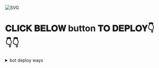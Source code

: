 ![ SVG](https://readme-typing-svg.herokuapp.com/?lines=welcome+To+auto-filter-𝚋𝚘𝚝!;created+by+𝑻𝑬𝑨𝑴+sazuki+kerala+bot!;A+simple+autofilter+Bot!;Auto+filter+with+single+button+and+double+button!;and+advanced+futures!)
</p>



# 𝐂𝐋𝐈𝐂𝐊 𝐁𝐄𝐋𝐎𝐖 button 𝐓𝐎 𝐃𝐄𝐏𝐋𝐎𝐘👇👇👇


<details><summary>bot deploy ways</summary>
<p>
<pre>

##DEPLOY

<details><summary>deploy to pic with heroku</summary>
<p>
<br>



[![Deploy](https://telegra.ph/file/7cde9e71ebffa93a0d209.jpg)](https://heroku.com/deploy?template=https://github.com/SAZUKI-SAMSUNG/Pro-Auto-Filter-V1-Bot)
</a>
</p>
</details>





You can deploy this bot anywhere.



<details><summary>Deploy To Heroku</summary>
<p>
<br>
<a href="https://heroku.com/deploy?template=https://github.com/SAZUKI-SAMSUNG/Pro-Auto-Filter-V1-Bot">
  <img src="https://www.herokucdn.com/deploy/button.svg" alt="Deploy">
</a>
</p>
</details>

<details><summary>Deploy To VPS</summary>
<p>
<pre>
git clone https://github.com/SAZUKI-SAMSUNG/Pro-Auto-Filter-V1-Bot
# Install Packages
pip3 install -r requirements.txt
Edit info.py with variables as given below then run bot
python3 bot.py
</pre>
</p>
</details>





<details><summary>Deploy To tg bot</summary>
<p>
<pre>
You can deploy our bot in telegram bot
Bot username: https://t.me/XTZ_HerokuBot

How to deploy in bot


1.Start the heroku bot
2.type /deploy and send to the bot
3.wait for bot reply and send https://github.com/SAZUKI-SAMSUNG/Pro-Auto-Filter-V1-Bot
4.answer the variables eg. App id,app hash, bot token etc
5.wait for deploy then use the bot
